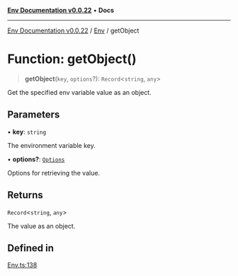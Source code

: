 [**Env Documentation v0.0.22**](../../README.md) • **Docs**

***

[Env Documentation v0.0.22](../../modules.md) / [Env](../README.md) / getObject

# Function: getObject()

> **getObject**(`key`, `options`?): `Record`\<`string`, `any`\>

Get the specified env variable value as an object.

## Parameters

• **key**: `string`

The environment variable key.

• **options?**: [`Options`](../../declarations/interfaces/Options.md)

Options for retrieving the value.

## Returns

`Record`\<`string`, `any`\>

The value as an object.

## Defined in

[Env.ts:138](https://github.com/stonemjs/env/blob/124cf5a9bb4d52a40aa57ec31324015ae2a6346e/src/Env.ts#L138)
